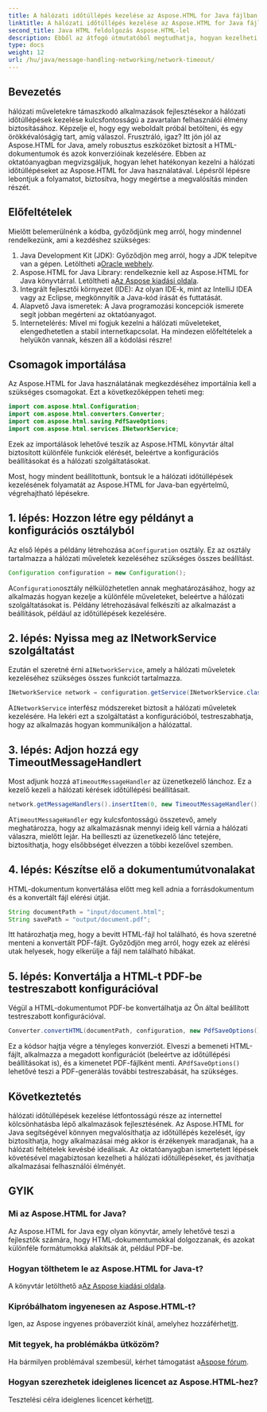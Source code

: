 ```yaml
---
title: A hálózati időtúllépés kezelése az Aspose.HTML for Java fájlban
linktitle: A hálózati időtúllépés kezelése az Aspose.HTML for Java fájlban
second_title: Java HTML feldolgozás Aspose.HTML-lel
description: Ebből az átfogó útmutatóból megtudhatja, hogyan kezelheti a hálózati időtúllépéseket az Aspose.HTML for Java használatával. Gondoskodjon a zökkenőmentes felhasználói élményről a hatékony időtúllépés-kezeléssel.
type: docs
weight: 12
url: /hu/java/message-handling-networking/network-timeout/
---
```

## Bevezetés
hálózati műveletekre támaszkodó alkalmazások fejlesztésekor a hálózati időtúllépések kezelése kulcsfontosságú a zavartalan felhasználói élmény biztosításához. Képzelje el, hogy egy weboldalt próbál betölteni, és egy örökkévalóságig tart, amíg válaszol. Frusztráló, igaz? Itt jön jól az Aspose.HTML for Java, amely robusztus eszközöket biztosít a HTML-dokumentumok és azok konverzióinak kezelésére. Ebben az oktatóanyagban megvizsgáljuk, hogyan lehet hatékonyan kezelni a hálózati időtúllépéseket az Aspose.HTML for Java használatával. Lépésről lépésre lebontjuk a folyamatot, biztosítva, hogy megértse a megvalósítás minden részét.
## Előfeltételek
Mielőtt belemerülnénk a kódba, győződjünk meg arról, hogy mindennel rendelkezünk, ami a kezdéshez szükséges:
1.  Java Development Kit (JDK): Győződjön meg arról, hogy a JDK telepítve van a gépen. Letöltheti a[Oracle webhely](https://www.oracle.com/java/technologies/javase-jdk11-downloads.html).
2.  Aspose.HTML for Java Library: rendelkeznie kell az Aspose.HTML for Java könyvtárral. Letöltheti a[Az Aspose kiadási oldala](https://releases.aspose.com/html/java/).
3. Integrált fejlesztői környezet (IDE): Az olyan IDE-k, mint az IntelliJ IDEA vagy az Eclipse, megkönnyítik a Java-kód írását és futtatását.
4. Alapvető Java ismeretek: A Java programozási koncepciók ismerete segít jobban megérteni az oktatóanyagot.
5. Internetelérés: Mivel mi fogjuk kezelni a hálózati műveleteket, elengedhetetlen a stabil internetkapcsolat.
Ha mindezen előfeltételek a helyükön vannak, készen áll a kódolási részre!
## Csomagok importálása
Az Aspose.HTML for Java használatának megkezdéséhez importálnia kell a szükséges csomagokat. Ezt a következőképpen teheti meg:
```java
import com.aspose.html.Configuration;
import com.aspose.html.converters.Converter;
import com.aspose.html.saving.PdfSaveOptions;
import com.aspose.html.services.INetworkService;
```
Ezek az importálások lehetővé teszik az Aspose.HTML könyvtár által biztosított különféle funkciók elérését, beleértve a konfigurációs beállításokat és a hálózati szolgáltatásokat.

Most, hogy mindent beállítottunk, bontsuk le a hálózati időtúllépések kezelésének folyamatát az Aspose.HTML for Java-ban egyértelmű, végrehajtható lépésekre.
## 1. lépés: Hozzon létre egy példányt a konfigurációs osztályból
 Az első lépés a példány létrehozása a`Configuration` osztály. Ez az osztály tartalmazza a hálózati műveletek kezeléséhez szükséges összes beállítást.
```java
Configuration configuration = new Configuration();
```
 A`Configuration`osztály nélkülözhetetlen annak meghatározásához, hogy az alkalmazás hogyan kezelje a különféle műveleteket, beleértve a hálózati szolgáltatásokat is. Példány létrehozásával felkészíti az alkalmazást a beállítások, például az időtúllépések kezelésére.
## 2. lépés: Nyissa meg az INetworkService szolgáltatást
 Ezután el szeretné érni a`INetworkService`, amely a hálózati műveletek kezeléséhez szükséges összes funkciót tartalmazza.
```java
INetworkService network = configuration.getService(INetworkService.class);
```
 A`INetworkService` interfész módszereket biztosít a hálózati műveletek kezelésére. Ha lekéri ezt a szolgáltatást a konfigurációból, testreszabhatja, hogy az alkalmazás hogyan kommunikáljon a hálózattal.
## 3. lépés: Adjon hozzá egy TimeoutMessageHandlert
 Most adjunk hozzá a`TimeoutMessageHandler` az üzenetkezelő lánchoz. Ez a kezelő kezeli a hálózati kérések időtúllépési beállításait.
```java
network.getMessageHandlers().insertItem(0, new TimeoutMessageHandler());
```
 A`TimeoutMessageHandler` egy kulcsfontosságú összetevő, amely meghatározza, hogy az alkalmazásnak mennyi ideig kell várnia a hálózati válaszra, mielőtt lejár. Ha beilleszti az üzenetkezelő lánc tetejére, biztosíthatja, hogy elsőbbséget élvezzen a többi kezelővel szemben.
## 4. lépés: Készítse elő a dokumentumútvonalakat
HTML-dokumentum konvertálása előtt meg kell adnia a forrásdokumentum és a konvertált fájl elérési útját.
```java
String documentPath = "input/document.html";
String savePath = "output/document.pdf";
```
Itt határozhatja meg, hogy a bevitt HTML-fájl hol található, és hova szeretné menteni a konvertált PDF-fájlt. Győződjön meg arról, hogy ezek az elérési utak helyesek, hogy elkerülje a fájl nem található hibákat.
## 5. lépés: Konvertálja a HTML-t PDF-be testreszabott konfigurációval
Végül a HTML-dokumentumot PDF-be konvertálhatja az Ön által beállított testreszabott konfigurációval.
```java
Converter.convertHTML(documentPath, configuration, new PdfSaveOptions(), savePath);
```
 Ez a kódsor hajtja végre a tényleges konverziót. Elveszi a bemeneti HTML-fájlt, alkalmazza a megadott konfigurációt (beleértve az időtúllépési beállításokat is), és a kimenetet PDF-fájlként menti. A`PdfSaveOptions()` lehetővé teszi a PDF-generálás további testreszabását, ha szükséges.
## Következtetés
hálózati időtúllépések kezelése létfontosságú része az internettel kölcsönhatásba lépő alkalmazások fejlesztésének. Az Aspose.HTML for Java segítségével könnyen megvalósíthatja az időtúllépés kezelését, így biztosíthatja, hogy alkalmazásai még akkor is érzékenyek maradjanak, ha a hálózati feltételek kevésbé ideálisak. Az oktatóanyagban ismertetett lépések követésével magabiztosan kezelheti a hálózati időtúllépéseket, és javíthatja alkalmazásai felhasználói élményét.
## GYIK
### Mi az Aspose.HTML for Java?
Az Aspose.HTML for Java egy olyan könyvtár, amely lehetővé teszi a fejlesztők számára, hogy HTML-dokumentumokkal dolgozzanak, és azokat különféle formátumokká alakítsák át, például PDF-be.
### Hogyan tölthetem le az Aspose.HTML for Java-t?
 A könyvtár letölthető a[Az Aspose kiadási oldala](https://releases.aspose.com/html/java/).
### Kipróbálhatom ingyenesen az Aspose.HTML-t?
 Igen, az Aspose ingyenes próbaverziót kínál, amelyhez hozzáférhet[itt](https://releases.aspose.com/).
### Mit tegyek, ha problémákba ütközöm?
 Ha bármilyen problémával szembesül, kérhet támogatást a[Aspose fórum](https://forum.aspose.com/c/html/29).
### Hogyan szerezhetek ideiglenes licencet az Aspose.HTML-hez?
 Tesztelési célra ideiglenes licencet kérhet[itt](https://purchase.aspose.com/temporary-license/).